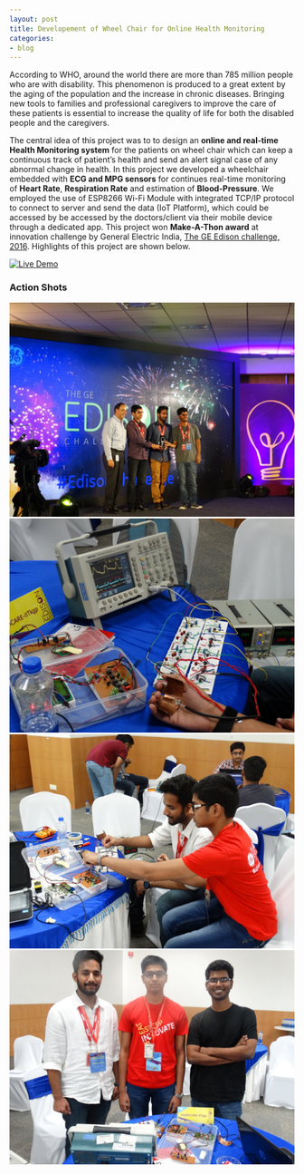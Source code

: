 ```yaml
---
layout: post
title: Developement of Wheel Chair for Online Health Monitoring
categories:
- blog
---
```


According to WHO, around the world there are more than 785 million people who are with disability. This phenomenon is produced to a great extent by the aging of the population and the increase in chronic diseases. Bringing new tools to families and professional caregivers to improve the care of these patients is essential to increase the quality of life for both the disabled people and the caregivers.

The central idea of this project was to to design an **online and real-time Health Monitoring system** for the patients on wheel chair which can keep a continuous track of patient’s health and send an alert signal case of any abnormal change in health. In this project we developed a wheelchair embedded with **ECG and MPG sensors** for continues real-time monitoring of **Heart Rate**, **Respiration Rate** and estimation of **Blood-Pressure**. We employed the use of ESP8266 Wi-Fi Module with integrated TCP/IP protocol to connect to server and send the data (IoT Platform), which could be accessed by be accessed by the doctors/client via their mobile device through a dedicated app. This project won **Make-A-Thon award** at innovation challenge by General Electric India, [The GE Edison challenge, 2016](https://www.ge.com/in/edisonchallenge). Highlights of this project are shown below.

[![Live Demo](https://img.shields.io/badge/view-live--demo-blue.svg?style=flat-square)](https://drive.google.com/open?id=1uLuKH-vkgPzp-sCyAhJqUBmVwNXJceZh)

### Action Shots
![](https://github.com/chughvinit/chughvinit.github.io/blob/master/_Edison/Healthcare_IITKgp_Makeathon%20winners.jpg)
![](https://github.com/chughvinit/chughvinit.github.io/blob/master/_Edison/makeathon_winners.jpg)
![](https://github.com/chughvinit/chughvinit.github.io/blob/master/_Edison/make4.jpg)
![](https://github.com/chughvinit/chughvinit.github.io/blob/master/_Edison/makeathonwinners.jpg)

<!--
Tattooed roof party *vinyl* freegan single-origin coffee wayfarers tousled, umami yr 
meggings hella selvage. Butcher bespoke seitan, cornhole umami gentrify put a bird 
on it occupy trust fund. Umami whatever kitsch, locavore fingerstache Tumblr pork belly
[keffiyeh](#). Chia Echo Park Pitchfork, Blue Bottle [hashtag](#) stumptown skateboard selvage 
mixtape. Echo Park retro butcher banjo cardigan, seitan flannel Brooklyn paleo fixie 
Truffaut. Forage mustache Thundercats next level disrupt. Bicycle rights forage tattooed
chia, **wayfarers** swag raw denim hashtag biodiesel occupy gastropub!

---

# It's all in the game.

## You come at the king, you best not miss.

### Be subtle with it, man. You know what subtle means?

VHS post-ironic cred **bespoke** banjo. Yr wayfarers literally gentrify, flexitarian fap 
dreamcatcher plaid cornhole Intelligentsia paleo. Beard try-hard direct trade, shabby chic
Helvetica `look ma, I can code`. Lo-fi American Apparel tattooed [Vice](#) tofu, yr vinyl. 
Williamsburg butcher hella mumblecore fixie mlkshk, cliche wolf keytar mixtape kitsch banh mi 
salvia. High Life Odd Future *chambray* kale chips hoodie, cray pop-up. Helvetica narwhal 
iPhone try-hard jean shorts.

> This is a quote from someone famous about productivity


Syntax highlighting with Solarized theme.

{% highlight ruby %}
class User < ActiveRecord::Base
  attr_accessible :email, :name

  ... tons of other crap ...

end

{% endhighlight %}
-->
